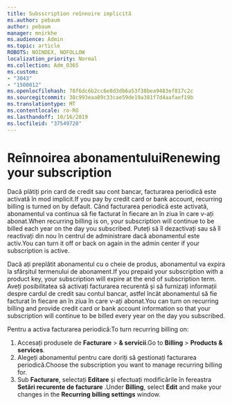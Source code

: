 ```yaml
---
title: Subsscription reînnoire implicită
ms.author: pebaum
author: pebaum
manager: mnirkhe
ms.audience: Admin
ms.topic: article
ROBOTS: NOINDEX, NOFOLLOW
localization_priority: Normal
ms.collection: Adm_O365
ms.custom:
- "3043"
- "1500012"
ms.openlocfilehash: 78f6dc6b2cc6e8d3db6a53f38bea9483ef817c2c
ms.sourcegitcommit: 38c993eaa89c33cae59de19a381f7d4aafaef19b
ms.translationtype: MT
ms.contentlocale: ro-RO
ms.lasthandoff: 10/16/2019
ms.locfileid: "37549720"
---
```

# <a name="renewing-your-subscription"></a><span data-ttu-id="3d4e6-102">Reînnoirea abonamentului</span><span class="sxs-lookup"><span data-stu-id="3d4e6-102">Renewing your subscription</span></span>

<span data-ttu-id="3d4e6-103">Dacă plătiți prin card de credit sau cont bancar, facturarea periodică este activată în mod implicit.</span><span class="sxs-lookup"><span data-stu-id="3d4e6-103">If you pay by credit card or bank account, recurring billing is turned on by default.</span></span> <span data-ttu-id="3d4e6-104">Când facturarea periodică este activată, abonamentul va continua să fie facturat în fiecare an în ziua în care v-ați abonat.</span><span class="sxs-lookup"><span data-stu-id="3d4e6-104">When recurring billing is on, your subscription will continue to be billed each year on the day you subscribed.</span></span> <span data-ttu-id="3d4e6-105">Puteți să îl dezactivați sau să îl reactivați din nou în centrul de administrare dacă abonamentul este activ.</span><span class="sxs-lookup"><span data-stu-id="3d4e6-105">You can turn it off or back on again in the admin center if your subscription is active.</span></span>

<span data-ttu-id="3d4e6-106">Dacă ați preplătit abonamentul cu o cheie de produs, abonamentul va expira la sfârșitul termenului de abonament.</span><span class="sxs-lookup"><span data-stu-id="3d4e6-106">If you prepaid your subscription with a product key, your subscription will expire at the end of subscription term.</span></span> <span data-ttu-id="3d4e6-107">Aveți posibilitatea să activați facturarea recurentă și să furnizați informații despre cardul de credit sau contul bancar, astfel încât abonamentul să fie facturat în fiecare an în ziua în care v-ați abonat.</span><span class="sxs-lookup"><span data-stu-id="3d4e6-107">You can turn on recurring billing and provide credit card or bank account information so that your subscription will continue to be billed every year on the day you subscribed.</span></span>

<span data-ttu-id="3d4e6-108">Pentru a activa facturarea periodică:</span><span class="sxs-lookup"><span data-stu-id="3d4e6-108">To turn recurring billing on:</span></span> 

1. <span data-ttu-id="3d4e6-109">Accesați produsele de **Facturare** > **& servicii**.</span><span class="sxs-lookup"><span data-stu-id="3d4e6-109">Go to **Billing** > **Products & services**.</span></span>
2. <span data-ttu-id="3d4e6-110">Alegeți abonamentul pentru care doriți să gestionați facturarea periodică.</span><span class="sxs-lookup"><span data-stu-id="3d4e6-110">Choose the subscription you want to manage recurring billing for.</span></span>
3. <span data-ttu-id="3d4e6-111">Sub **Facturare**, selectați **Editare** și efectuați modificările în fereastra **Setări recurente de facturare** .</span><span class="sxs-lookup"><span data-stu-id="3d4e6-111">Under **Billing**, select **Edit** and make your changes in the **Recurring billing settings** window.</span></span> 